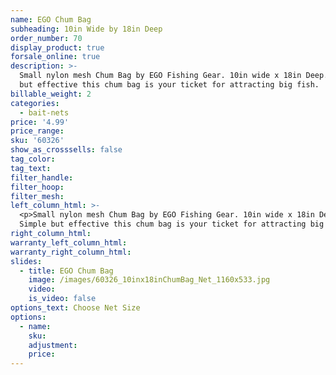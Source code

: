 ```yaml
---
name: EGO Chum Bag
subheading: 10in Wide by 18in Deep
order_number: 70
display_product: true
forsale_online: true
description: >-
  Small nylon mesh Chum Bag by EGO Fishing Gear. 10in wide x 18in Deep. Simple
  but effective this chum bag is your ticket for attracting big fish.
billable_weight: 2
categories:
  - bait-nets
price: '4.99'
price_range:
sku: '60326'
show_as_crosssells: false
tag_color:
tag_text:
filter_handle:
filter_hoop:
filter_mesh:
left_column_html: >-
  <p>Small nylon mesh Chum Bag by EGO Fishing Gear. 10in wide x 18in Deep.
  Simple but effective this chum bag is your ticket for attracting big fish.</p>
right_column_html:
warranty_left_column_html:
warranty_right_column_html:
slides:
  - title: EGO Chum Bag
    image: /images/60326_10inx18inChumBag_Net_1160x533.jpg
    video:
    is_video: false
options_text: Choose Net Size
options:
  - name:
    sku:
    adjustment:
    price:
---
```

